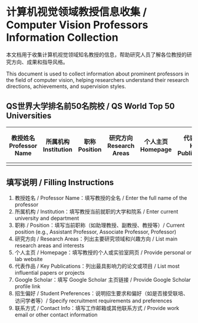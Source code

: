 # 计算机视觉领域教授信息收集 / Computer Vision Professors Information Collection

本文档用于收集计算机视觉领域知名教授的信息，帮助研究人员了解各位教授的研究方向、成果和指导风格。

This document is used to collect information about prominent professors in the field of computer vision, helping researchers understand their research directions, achievements, and supervision styles.

## QS世界大学排名前50名院校 / QS World Top 50 Universities

| 教授姓名<br>Professor Name | 所属机构<br>Institution | 职称<br>Position | 研究方向<br>Research Areas | 个人主页<br>Homepage | 代表作品<br>Key Publications | Google Scholar | 招生偏好<br>Student Preferences | 联系方式<br>Contact Info |
|--------------------------|------------------------|------------------|--------------------------|--------------------|-----------------------------|----------------|--------------------------------|----------------------|
|                          |                        |                  |                          |                    |                             |                |                                |                      |

## 填写说明 / Filling Instructions
1. 教授姓名 / Professor Name：填写教授的全名 / Enter the full name of the professor
2. 所属机构 / Institution：填写教授当前就职的大学和院系 / Enter current university and department
3. 职称 / Position：填写当前职称（如助理教授、副教授、教授等）/ Current position (e.g., Assistant Professor, Associate Professor, Professor)
4. 研究方向 / Research Areas：列出主要研究领域和兴趣方向 / List main research areas and interests
5. 个人主页 / Homepage：填写教授的个人或实验室网页 / Provide personal or lab website
6. 代表作品 / Key Publications：列出最具影响力的论文或项目 / List most influential papers or projects
7. Google Scholar：填写 Google Scholar 主页链接 / Provide Google Scholar profile link
8. 招生偏好 / Student Preferences：说明招生要求和偏好（如是否接受联培、访问学者等）/ Specify recruitment requirements and preferences
9. 联系方式 / Contact Info：填写工作邮箱或其他联系方式 / Provide work email or other contact information 